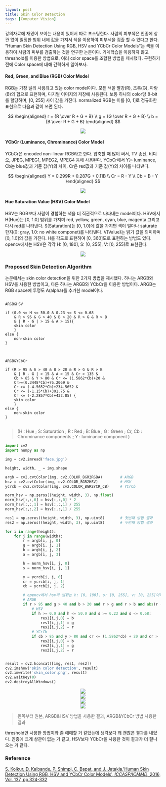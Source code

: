 ```yaml
---
layout: post
title: Skin Color Detection
tags: [Computer Vision]
---
```


강의자료에 재밌어 보이는 내용이 있어서 따로 포스팅한다. 사람의 피부색은 인종에 상관 없이 일정한 범위 내에 값을 가져서 색을 이용하여 피부색을 검출 할 수 있다고 한다. "Human Skin Detection Using RGB, HSV and YCbCr Color Models"는 색을 이용하여 사람의 피부를 검출하는 것을 연구한 논문이다. 기계학습을 이용하지 않고 threshold를 이용한 방법으로, 여러 color space를 조합한 방법을 제시했다. 구현하기 전에 Color space에 대해 간략하게 알아보자.

#### Red, Green, and Blue (RGB) Color Model

RGB는 가장 널리 사용되고 있는 color model이다. 모든 색을 빨강(R), 초록(G), 파랑(B)의 합으로 표현하며, 디지털 이미지의 저장에 사용된다. 보통 하나의 color당 8-bit를 할당하며, [0, 255] 사이 값을 가진다. normalized RGB는 이를 [0, 1]로 정규화한 표현으로 다음과 같이 쓰면 된다.

$$ 
\begin{aligned}
r = {R \over R + G + B} \\
g = {G \over R + G + B} \\
b = {B \over R + G + B}
\end{aligned}
$$

<center>
<img src="/assets/img/rgb_model.jpg">
</center>

#### YCbCr (Luminance, Chrominance) Color Model
YCbCr은 encoded non-linear RGB라고 한다. 압축할 때 많이 써서, TV 송신, 비디오,  JPEG, MPEG1, MPEG2, MPEG4 등에 사용된다. YCbCr에서 Y는 luminance, Cb는 blue값과 기준 값(Y)의 차이,  Cr은 red값과 기준 값(Y)의 차이를 나타낸다. 

$$
\begin{aligned}
Y = 0.299R + 0.287G + 0.11B \\
Cr = R - Y \\
Cb = B - Y
\end{aligned}
$$

<center>
<img src="/assets/img/ycbcr_model.jpg">
</center>

#### Hue Saturation Value (HSV) Color Model

HSV는 RGB보다 사람이 경험하는 색을 더 직관적으로 나타내는 model이다. HSV에서 H(Hue)는 [0, 1.0] 범위를 가지며 red, yellow, green, cyan, blue, magenta 그리고 다시 red를 나타낸다. S(Saturation)는 [0, 1.0]에 값을 가지면 색이 얼마나 saturate한지(0: gray, 1.0: no white componet)를 나타낸다.  V(Value)는 밝기 값을 의미하며 [0, 1.0]의 값을 가진다. H를 각도로 표현하여 [0, 360]도로 표현하는 방법도 있다. opencv에서는 HSV은 각각 H: [0, 180], S: [0, 255], V: [0, 255]로 표현된다.

<center>
<img src="/assets/img/hsv_model.jpg">
</center>

### Proposed Skin Detection Algorithm
논문에서는 skin color detection을 위한 2가지 방법을 제시했다. 하나는 ARGB와 HSV를 사용한 방법이고, 다른 하나는 ARGB와 YCbCr을 이용한 방법이다. ARGB는 RGB space에 투명도 A(alpha)를 추가한 model이다. 

<pre>
<code>
ARGB&HSV

if (0.0 <= H <= 50.0 & 0.23 <= S <= 0.68 
    & R > 95 & G > 40 & B > 20 & R > G & R > B
    & | R - G | > 15 & A > 15){
    skin color
    }
else {
    non-skin color
}
</code>
</pre>

<pre>
<code>
ARGB&YCbCr

if (R > 95 & G > 40 & B > 20 & R > G & R > B
    & | R - G | > 15 & A > 15 & Cr > 135 &
    Cb > 85 & Y > 80 & Cr <= (1.5862*Cb)+20 &
    Cr>=(0.3448*Cb)+76.2069 &
    Cr >= (-4.5652*Cb)+234.5652 &
    Cr <= (-1.15*Cb)+301.75 &
    Cr <= (-2.2857*Cb)+432.85) {
    skin color
    }
else {
    non-skin color
}
</code>
</pre>
> (H : Hue ; S: Saturation ; R : Red ; B: Blue ; G : Green ; Cr, Cb : Chrominance components ; Y : luminance component )

```python 
import cv2
import numpy as np

img = cv2.imread('face.jpg')

height, width, _ = img.shape

argb = cv2.cvtColor(img, cv2.COLOR_BGR2RGBA)        # ARGB 
hsv = cv2.cvtColor(img, cv2.COLOR_BGR2HSV)          # HSV
ycrcb = cv2.cvtColor(img, cv2.COLOR_BGR2YCR_CB)     # YCrCb

norm_hsv = np.zeros((height, width, 3), np.float)   
norm_hsv[:,:,0] = hsv[:,:,0] * 2
norm_hsv[:,:,1] = hsv[:,:,1] / 255
norm_hsv[:,:,2] = hsv[:,:,1] / 255

res1 = np.zeros((height, width, 3), np.uint8)       # 첫번째 방법 결과
res2 = np.zeros((height, width, 3), np.uint8)       # 두번째 방법 결과

for i in range(height):
    for j in range(width):
        r = argb[i, j, 0]
        g = argb[i, j, 1]
        b = argb[i, j, 2]
        a = argb[i, j, 3]

        h = norm_hsv[i, j, 0]
        s = norm_hsv[i, j, 1]

        y = ycrcb[i, j, 0]
        cr = ycrcb[i, j, 1]
        cb = ycrcb[i, j, 2]

        # opencv에서 hsv의 범위는 h: [0, 180], s: [0, 255], v: [0, 255]이다.
        # ARGB
        if r > 95 and g > 40 and b > 20 and r > g and r > b and abs(r - g) > 15 and a > 15:
            # HSV
            if h >= 0.0 and h <= 50.0 and s >= 0.23 and s <= 0.68:
                res1[i,j,0] = b
                res1[i,j,1] = g
                res1[i,j,2] = r
            # YCrCb
            if cb > 85 and y > 80 and cr <= (1.5862*cb) + 20 and cr > (0.3448 * cb) + 76.2069 and cr >= (-4.5652 * cb) + 234.5652 and cr <= (-1.15 *cb) + 301.75 and cr <= (-2.2857 * cb) + 432.85:
                res2[i,j,0] = b
                res2[i,j,1] = g
                res2[i,j,2] = r


result = cv2.hconcat([img, res1, res2])
cv2.imshow('skin color detection', result)
cv2.imwrite('skin_color.png', result)
cv2.waitKey(0)
cv2.destroyAllWindows()
```

<center>
<img src="/assets/img/skin_color_1.jpg">
</center>
<center>
<img src="/assets/img/skin_color_2.jpg">
</center>
<center>
<img src="/assets/img/skin_color_3.jpg">
</center>
<center>
<img src="/assets/img/skin_color_4.jpg">
</center>



> 왼쪽부터 원본, ARGB&HSV 방법을 사용한 결과, ARGB&YCbCr 방법 사용한 결과

threshold만 사용한 방법이라 좀 애매할 거 같았는데 생각보다 꽤 괜찮은 결과를 내었다. 인종에 크게 상관이 없는 거 같고, HSV보다 YCbCr을 사용한 것이 결과가 더 잘나오는 거 같다. 


### Reference
[S. Kolkur, D. Kalbande, P. Shimpi, C. Bapat, and J. Jatakia,'Human Skin Detection Using RGB, HSV and YCbCr Color Models', *ICCASP/ICMMD*, 2016, Vol. 137, pp.324-332](https://arxiv.org/ftp/arxiv/papers/1708/1708.02694.pdf)
